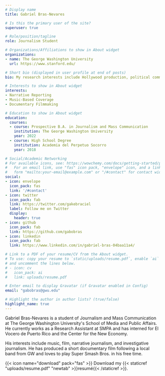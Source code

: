 ```yaml
---
# Display name
title: Gabriel Bras-Nevares

# Is this the primary user of the site?
superuser: true

# Role/position/tagline
role: Journalism Student

# Organizations/Affiliations to show in About widget
organizations:
- name: The George Washington University
  url: https://www.stanford.edu/

# Short bio (displayed in user profile at end of posts)
bio: My research interests include Hollywood production, political communication, and documentary filmmaking.

# Interests to show in About widget
interests:
- Narrative Reporting
- Music-Based Coverage
- Documentary Filmmaking

# Education to show in About widget
education:
  courses:
  - course: Prospective B.A. in Journalism and Mass Communication
    institution: The George Washington University
    year: 2022
  - course: High School Degree
    institution: Academia del Perpetuo Socorro
    year: 2018

# Social/Academic Networking
# For available icons, see: https://wowchemy.com/docs/getting-started/page-builder/#icons
#   For an email link, use "fas" icon pack, "envelope" icon, and a link in the
#   form "mailto:your-email@example.com" or "/#contact" for contact widget.
social:
- icon: envelope
  icon_pack: fas
  link: '/#contact'
- icon: twitter
  icon_pack: fab
  link: https://twitter.com/gakebraciel
  label: Follow me on Twitter
  display:
    header: true
- icon: github
  icon_pack: fab
  link: https://github.com/gabobras
- icon: linkedin
  icon_pack: fab
  link: https://www.linkedin.com/in/gabriel-bras-04baa11a4/

# Link to a PDF of your resume/CV from the About widget.
# To use: copy your resume to `static/uploads/resume.pdf`, enable `ai` icons in `params.toml`,
# and uncomment the lines below.
# - icon: cv
#   icon_pack: ai
#   link: uploads/resume.pdf

# Enter email to display Gravatar (if Gravatar enabled in Config)
email: "gabobras@gwu.edu"

# Highlight the author in author lists? (true/false)
highlight_name: true
---
```


Gabriel Bras-Nevares is a student of Journalism and Mass Communication at The George Washington University's School of Media and Public Affairs. He currently works as a Research Assistant at SMPA and has interned for El Vocero de Puerto Rico and the Center for the New Economy.

His interests include music, film, narrative journalism, and investigative journalism. He has produced a short documentary film following a local band from GW and loves to play Super Smash Bros. in his free time.

{{< icon name="download" pack="fas" >}} Download my {{< staticref "uploads/resume.pdf" "newtab" >}}resumé{{< /staticref >}}.
